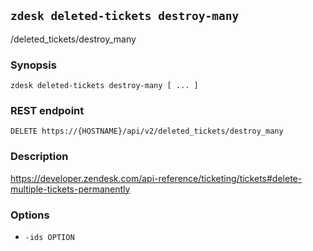 ## `zdesk deleted-tickets destroy-many`

/deleted_tickets/destroy_many

### Synopsis

    zdesk deleted-tickets destroy-many [ ... ]

### REST endpoint

    DELETE https://{HOSTNAME}/api/v2/deleted_tickets/destroy_many

### Description

https://developer.zendesk.com/api-reference/ticketing/tickets#delete-multiple-tickets-permanently

### Options

* `-ids OPTION`

